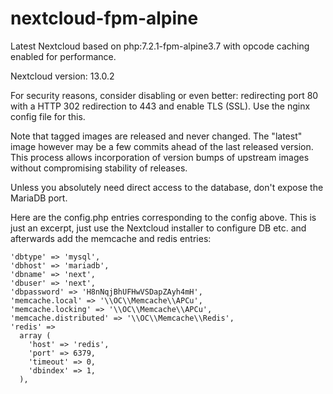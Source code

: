 # nextcloud-fpm-alpine
Latest Nextcloud based on php:7.2.1-fpm-alpine3.7 with opcode caching enabled for performance.

Nextcloud version: 13.0.2

For security reasons, consider disabling or even better: redirecting port 80 with a HTTP 302 redirection to 443 and enable TLS (SSL). Use the nginx config file for this.

Note that tagged images are released and never changed. The "latest" image however may be a few commits ahead of the last released version. This process allows incorporation of version bumps of upstream images without compromising stability of releases.

Unless you absolutely need direct access to the database, don't expose the MariaDB port.

Here are the config.php entries corresponding to the config above. This is just an excerpt, just use the Nextcloud installer to configure DB etc. and afterwards add the memcache and redis entries:

    'dbtype' => 'mysql',
    'dbhost' => 'mariadb',
    'dbname' => 'next',
    'dbuser' => 'next',
    'dbpassword' => 'H8nNqjBhUFHwVSDapZAyh4mH',
    'memcache.local' => '\\OC\\Memcache\\APCu',
    'memcache.locking' => '\\OC\\Memcache\\APCu',
    'memcache.distributed' => '\\OC\\Memcache\\Redis',
    'redis' =>
      array (
        'host' => 'redis',
        'port' => 6379,
        'timeout' => 0,
        'dbindex' => 1,
      ),
